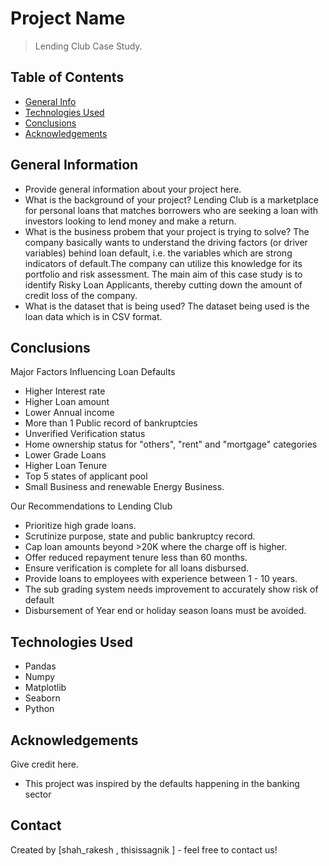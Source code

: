 # Project Name
> Lending Club Case Study.


## Table of Contents
* [General Info](#general-information)
* [Technologies Used](#technologies-used)
* [Conclusions](#conclusions)
* [Acknowledgements](#acknowledgements)

<!-- You can include any other section that is pertinent to your problem -->

## General Information
- Provide general information about your project here.
- What is the background of your project?
  Lending Club is a marketplace for personal loans that matches borrowers who are seeking a loan with investors looking to lend money and make a return. 
- What is the business probem that your project is trying to solve?
  The company basically wants to understand the driving factors (or driver variables) behind loan default, i.e. the variables which are strong indicators of   default.The company can utilize this knowledge for its portfolio and risk assessment.​
  The main aim of this case study is to identify Risky Loan Applicants, thereby cutting down the amount of credit loss of the company.
- What is the dataset that is being used?
  The dataset being used is the loan data which is in CSV format.

<!-- You don't have to answer all the questions - just the ones relevant to your project. -->

## Conclusions
Major Factors Influencing Loan Defaults​
- Higher Interest rate​
- Higher Loan amount​
- Lower Annual income​
- More than 1 Public record of bankruptcies​
- Unverified Verification status​
- Home ownership status for "others", "rent" and "mortgage" categories​
- Lower Grade Loans​
- Higher Loan Tenure​
- Top 5 states of applicant pool​
- Small Business and renewable Energy Business.​

Our Recommendations to Lending Club
- Prioritize high grade loans.​​
- Scrutinize purpose, state and public bankruptcy record.​​
- Cap loan amounts beyond >20K where the charge off is higher.​​
- Offer reduced repayment tenure less than 60 months.​​
- Ensure verification is complete for all loans disbursed.​​
- Provide loans to employees with experience between 1 - 10 years.​​
- The sub grading system needs improvement to accurately show risk of default​​
- Disbursement of Year end or holiday season loans must be avoided.​

<!-- You don't have to answer all the questions - just the ones relevant to your project. -->


## Technologies Used
- Pandas
- Numpy
- Matplotlib
- Seaborn
- Python
<!-- As the libraries versions keep on changing, it is recommended to mention the version of library used in this project -->

## Acknowledgements
Give credit here.
- This project was inspired by the defaults happening in the banking sector


## Contact
Created by [shah_rakesh , thisissagnik ] - feel free to contact us!


<!-- Optional -->
<!-- ## License -->
<!-- This project is open source and available under the [... License](). -->

<!-- You don't have to include all sections - just the one's relevant to your project -->